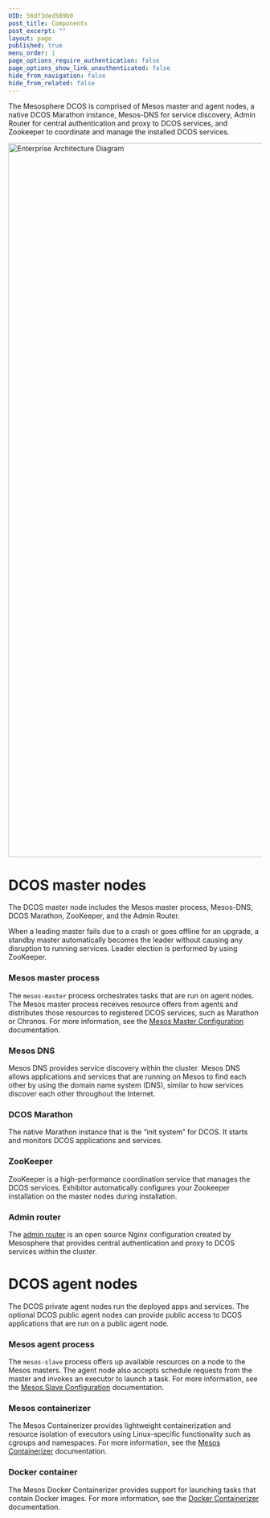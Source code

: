 ```yaml
---
UID: 56df3ded589b0
post_title: Components
post_excerpt: ""
layout: page
published: true
menu_order: 1
page_options_require_authentication: false
page_options_show_link_unauthenticated: false
hide_from_navigation: false
hide_from_related: false
---
```

<p>The Mesosphere DCOS is comprised of Mesos master and agent nodes, a native DCOS Marathon instance, Mesos-DNS for service discovery, Admin Router for central authentication and proxy to DCOS services, and Zookeeper to coordinate and manage the installed DCOS services.</p>

<p><img src="https://docs.mesosphere.com/wp-content/uploads/2015/12/Enterprise-Architecture-Diagram.png" alt="Enterprise Architecture Diagram" width="2468" height="1420" class="alignnone size-full wp-image-834" /></p>

<h1>DCOS master nodes</h1>

<p>The DCOS master node includes the Mesos master process, Mesos-DNS, DCOS Marathon, ZooKeeper, and the Admin Router.</p>

<p>When a leading master fails due to a crash or goes offline for an upgrade, a standby master automatically becomes the leader without causing any disruption to running services. Leader election is performed by using ZooKeeper.</p>

<h3>Mesos master process</h3>

<p>The <code>mesos-master</code> process orchestrates tasks that are run on agent nodes. The Mesos master process receives resource offers from agents and distributes those resources to registered DCOS services, such as Marathon or Chronos. For more information, see the <a href="https://open.mesosphere.com/reference/mesos-master/">Mesos Master Configuration</a> documentation.</p>

<h3>Mesos DNS</h3>

<p>Mesos DNS provides service discovery within the cluster. Mesos DNS allows applications and services that are running on Mesos to find each other by using the domain name system (DNS), similar to how services discover each other throughout the Internet.</p>

<h3>DCOS Marathon</h3>

<p>The native Marathon instance that is the “init system” for DCOS. It starts and monitors DCOS applications and services.</p>

<h3>ZooKeeper</h3>

<p>ZooKeeper is a high-performance coordination service that manages the DCOS services. Exhibitor automatically configures your Zookeeper installation on the master nodes during installation.</p>

<h3>Admin router</h3>

<p>The <a href="https://open.mesosphere.com/reference/mesos-slave/">admin router</a> is an open source Nginx configuration created by Mesosphere that provides central authentication and proxy to DCOS services within the cluster.</p>

<h1>DCOS agent nodes</h1>

<p>The DCOS private agent nodes run the deployed apps and services. The optional DCOS public agent nodes can provide public access to DCOS applications that are run on a public agent node.</p>

<h3>Mesos agent process</h3>

<p>The <code>mesos-slave</code> process offers up available resources on a node to the Mesos masters. The agent node also accepts schedule requests from the master and invokes an executor to launch a task. For more information, see the <a href="https://open.mesosphere.com/reference/mesos-slave/">Mesos Slave Configuration</a> documentation.</p>

<h3>Mesos containerizer</h3>

<p>The Mesos Containerizer provides lightweight containerization and resource isolation of executors using Linux-specific functionality such as cgroups and namespaces. For more information, see the <a href="http://mesos.apache.org/documentation/latest/containerizer/">Mesos Containerizer</a> documentation.</p>

<h3>Docker container</h3>

<p>The Mesos Docker Containerizer provides support for launching tasks that contain Docker images. For more information, see the <a href="http://mesos.apache.org/documentation/latest/docker-containerizer/">Docker Containerizer</a> documentation.</p>